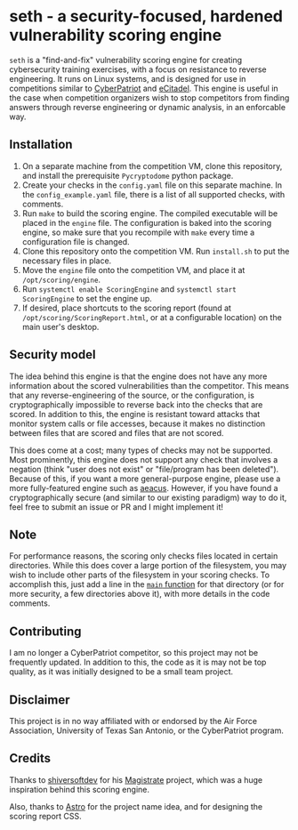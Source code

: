 # seth - a security-focused, hardened vulnerability scoring engine

`seth` is a "find-and-fix" vulnerability scoring engine for creating cybersecurity training exercises,
with a focus on resistance to reverse engineering. It runs on Linux systems, and is designed for use in
competitions similar to [CyberPatriot](https://www.uscyberpatriot.org/) and [eCitadel](https://ecitadel.org/).
This engine is useful in the case when competition organizers wish to stop competitors from finding answers
through reverse engineering or dynamic analysis, in an enforcable way.

## Installation
1. On a separate machine from the competition VM, clone this repository, and install the prerequisite `Pycryptodome` python package.
2. Create your checks in the `config.yaml` file on this separate machine. In the `config_example.yaml` file, there is a list of all supported checks, with comments.
3. Run `make` to build the scoring engine. The compiled executable will be placed in the `engine` file. The configuration is baked into the scoring engine, so make sure that you recompile with `make` every time a configuration file is changed.
4. Clone this repository onto the competition VM. Run `install.sh` to put the necessary files in place.
5. Move the `engine` file onto the competition VM, and place it at `/opt/scoring/engine`.
6. Run `systemctl enable ScoringEngine` and `systemctl start ScoringEngine` to set the engine up.
7. If desired, place shortcuts to the scoring report (found at `/opt/scoring/ScoringReport.html`, or at a configurable location) on the main user's desktop.

## Security model
The idea behind this engine is that the engine does not have any more information about the scored vulnerabilities than the competitor. This means that any reverse-engineering of the source, or the configuration, is cryptographically impossible to reverse back into the checks that are scored. In addition to this, the engine is resistant toward attacks that monitor system calls or file accesses, because it makes no distinction between files that are scored and files that are not scored.

This does come at a cost; many types of checks may not be supported. Most prominently, this engine does not support any check that involves a negation (think "user does not exist" or "file/program has been deleted"). Because of this, if you want a more general-purpose engine, please use a more fully-featured engine such as [aeacus](https://github.com/elysium-suite/aeacus). However, if you have found a cryptographically secure (and similar to our existing paradigm) way to do it, feel free to submit an issue or PR and I might implement it!

## Note
For performance reasons, the scoring only checks files located in certain directories. While this does cover a large portion of the filesystem, you may wish to include other parts of the filesystem in your scoring checks. To accomplish this, just add a line in the [`main` function](https://github.com/Eth007/seth/blob/d70d2ec1b3b84dcf082594bfddb88ad9b5468dd8/src/engine.c#L51) for that directory (or for more security, a few directories above it), with more details in the code comments.

## Contributing
I am no longer a CyberPatriot competitor, so this project may not be frequently updated. In addition to this, the code as it is may not be top quality, as it was initially designed to be a small team project. 

## Disclaimer
This project is in no way affiliated with or endorsed by the Air Force Association, University of Texas San Antonio, or the CyberPatriot program.

## Credits
Thanks to [shiversoftdev](https://github.com/shiversoftdev) for his [Magistrate](http://magistrate.shiversoft.net/) project, which was a huge inspiration behind this scoring engine.

Also, thanks to [Astro](https://github.com/Astro1779) for the project name idea, and for designing the scoring report CSS.
